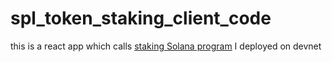 # spl_token_staking_client_code
 
this is a react app which calls [staking Solana program](https://beta.solpg.io/62f2a240f6273245aca4f63b) I deployed on devnet
